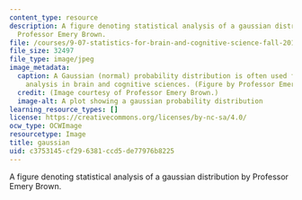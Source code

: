 ```yaml
---
content_type: resource
description: A figure denoting statistical analysis of a gaussian distribution by
  Professor Emery Brown.
file: /courses/9-07-statistics-for-brain-and-cognitive-science-fall-2016/c3753145cf296381ccd5de77976b8225_9-07f16.jpeg
file_size: 32497
file_type: image/jpeg
image_metadata:
  caption: A Gaussian (normal) probability distribution is often used for statistical
    analysis in brain and cognitive sciences. (Figure by Professor Emery Brown)
  credit: (Image courtesy of Professor Emery Brown.)
  image-alt: A plot showing a gaussian probability distribution
learning_resource_types: []
license: https://creativecommons.org/licenses/by-nc-sa/4.0/
ocw_type: OCWImage
resourcetype: Image
title: gaussian
uid: c3753145-cf29-6381-ccd5-de77976b8225
---
```

A figure denoting statistical analysis of a gaussian distribution by Professor Emery Brown.
